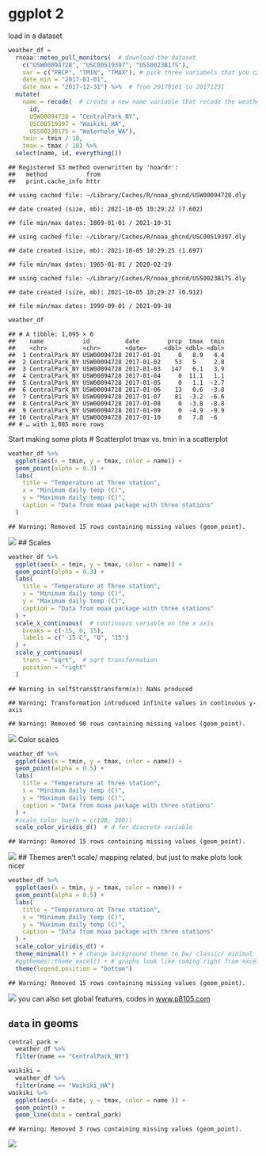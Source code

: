 ggplot 2
================

load in a dataset

``` r
weather_df = 
  rnoaa::meteo_pull_monitors(  # download the dataset 
    c("USW00094728", "USC00519397", "USS0023B17S"),
    var = c("PRCP", "TMIN", "TMAX"), # pick three variabels that you care about
    date_min = "2017-01-01",
    date_max = "2017-12-31") %>%  # from 20170101 to 20171231
  mutate(
    name = recode(  # create a new name variable that recode the weather station
      id, 
      USW00094728 = "CentralPark_NY", 
      USC00519397 = "Waikiki_HA",
      USS0023B17S = "Waterhole_WA"),
    tmin = tmin / 10,
    tmax = tmax / 10) %>%
  select(name, id, everything())
```

    ## Registered S3 method overwritten by 'hoardr':
    ##   method           from
    ##   print.cache_info httr

    ## using cached file: ~/Library/Caches/R/noaa_ghcnd/USW00094728.dly

    ## date created (size, mb): 2021-10-05 10:29:22 (7.602)

    ## file min/max dates: 1869-01-01 / 2021-10-31

    ## using cached file: ~/Library/Caches/R/noaa_ghcnd/USC00519397.dly

    ## date created (size, mb): 2021-10-05 10:29:25 (1.697)

    ## file min/max dates: 1965-01-01 / 2020-02-29

    ## using cached file: ~/Library/Caches/R/noaa_ghcnd/USS0023B17S.dly

    ## date created (size, mb): 2021-10-05 10:29:27 (0.912)

    ## file min/max dates: 1999-09-01 / 2021-09-30

``` r
weather_df
```

    ## # A tibble: 1,095 × 6
    ##    name           id          date        prcp  tmax  tmin
    ##    <chr>          <chr>       <date>     <dbl> <dbl> <dbl>
    ##  1 CentralPark_NY USW00094728 2017-01-01     0   8.9   4.4
    ##  2 CentralPark_NY USW00094728 2017-01-02    53   5     2.8
    ##  3 CentralPark_NY USW00094728 2017-01-03   147   6.1   3.9
    ##  4 CentralPark_NY USW00094728 2017-01-04     0  11.1   1.1
    ##  5 CentralPark_NY USW00094728 2017-01-05     0   1.1  -2.7
    ##  6 CentralPark_NY USW00094728 2017-01-06    13   0.6  -3.8
    ##  7 CentralPark_NY USW00094728 2017-01-07    81  -3.2  -6.6
    ##  8 CentralPark_NY USW00094728 2017-01-08     0  -3.8  -8.8
    ##  9 CentralPark_NY USW00094728 2017-01-09     0  -4.9  -9.9
    ## 10 CentralPark_NY USW00094728 2017-01-10     0   7.8  -6  
    ## # … with 1,085 more rows

Start making some plots # Scatterplot tmax vs. tmin in a scatterplot

``` r
weather_df %>% 
  ggplot(aes(x = tmin, y = tmax, color = name)) + 
  geom_point(alpha = 0.3) + 
  labs(
    title = "Temperature at Three station",
    x = "Minimum daily temp (C)",
    y = "Maximum daily temp (C)",
    caption = "Data from moaa package with three stations"
  )
```

    ## Warning: Removed 15 rows containing missing values (geom_point).

![](visualization_pt2_files/figure-gfm/unnamed-chunk-4-1.png)<!-- --> ##
Scales

``` r
weather_df %>% 
  ggplot(aes(x = tmin, y = tmax, color = name)) + 
  geom_point(alpha = 0.3) + 
  labs(
    title = "Temperature at Three station",
    x = "Minimum daily temp (C)",
    y = "Maximum daily temp (C)",
    caption = "Data from moaa package with three stations"
  ) + 
  scale_x_continuous(  # continuous variable on the x axis
    breaks = c(-15, 0, 15),
    labels = c("-15 C", "0", "15")
  ) + 
  scale_y_continuous(
    trans = "sqrt",  # sqrt transformation
    position = "right"
  )
```

    ## Warning in self$trans$transform(x): NaNs produced

    ## Warning: Transformation introduced infinite values in continuous y-axis

    ## Warning: Removed 90 rows containing missing values (geom_point).

![](visualization_pt2_files/figure-gfm/unnamed-chunk-5-1.png)<!-- -->
Color scales

``` r
weather_df %>% 
  ggplot(aes(x = tmin, y = tmax, color = name)) + 
  geom_point(alpha = 0.5) + 
  labs(
    title = "Temperature at Three station",
    x = "Minimum daily temp (C)",
    y = "Maximum daily temp (C)",
    caption = "Data from moaa package with three stations"
  ) + 
  #scale_color_hue(h = c(100, 300))
  scale_color_viridis_d()  # d for discrete variable 
```

    ## Warning: Removed 15 rows containing missing values (geom_point).

![](visualization_pt2_files/figure-gfm/unnamed-chunk-6-1.png)<!-- --> ##
Themes aren’t scale/ mapping related, but just to make plots look nicer

``` r
weather_df %>% 
  ggplot(aes(x = tmin, y = tmax, color = name)) + 
  geom_point(alpha = 0.5) + 
  labs(
    title = "Temperature at Three station",
    x = "Minimum daily temp (C)",
    y = "Maximum daily temp (C)",
    caption = "Data from moaa package with three stations"
  ) + 
  scale_color_viridis_d() +
  theme_minimal() + # change background theme to bw/ classic/ minimal
  #ggthemes::theme_excel() + # graphs look like coming right from excel
  theme(legend.position = "bottom")
```

    ## Warning: Removed 15 rows containing missing values (geom_point).

![](visualization_pt2_files/figure-gfm/unnamed-chunk-7-1.png)<!-- -->
you can also set global features, codes in www.p8105.com

## `data` in geoms

``` r
central_park = 
  weather_df %>% 
  filter(name == "CentralPark_NY")

waikiki = 
  weather_df %>% 
  filter(name == "Waikiki_HA")
waikiki %>% 
  ggplot(aes(x = date, y = tmax, color = name )) +
  geom_point() +
  geom_line(data = central_park)
```

    ## Warning: Removed 3 rows containing missing values (geom_point).

![](visualization_pt2_files/figure-gfm/unnamed-chunk-8-1.png)<!-- -->
